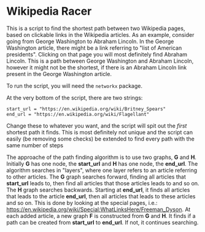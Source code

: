 # Wikipedia Racer

This is a script to find the shortest path between two Wikipedia pages, based on clickable links in the Wikipedia articles. As an example, consider going from George Washington to Abraham Lincoln. In the George Washington article, there might be a link referring to "list of American presidents". Clicking on that page you will most definitely find Abraham Lincoln. This is a path between George Washington and Abraham Lincoln, however it might not be the shortest, if there is an Abraham Lincoln link present in the George Washington article.

To run the script, you will need the `networkx` package. 

At the very bottom of the script, there are two strings: 
```Python3
start_url = "https://en.wikipedia.org/wiki/Britney_Spears"
end_url = "https://en.wikipedia.org/wiki/Flagellant"
```
Change these to whatever you want, and the script will spit out the *first* shortest path it finds. This is most definitely not unique and the script can easily (be removing some checks) be extended to find every path with the same number of steps

The approache of the path finding algorithm is to use two graphs, **G** and **H**. Initially **G** has one node, the **start_url** and **H** has one node, the **end_url**. The algorithm searches in "layers", where one layer refers to an article referring to other articles. The **G** graph searches forward, finding all articles that **start_url** leads to, then find all articles that those articles leads to and so on. The **H** graph searches backwards. Starting at **end_url**, it finds all articles that leads to the article **end_url**, then all articles that leads to these articles and so on. This is done by looking at the special pages, i.e.: https://en.wikipedia.org/wiki/Special:WhatLinksHere/Freeman_Dyson. At each added article, a new graph **F** is constructed from **G** and **H**. It finds if a path can be created from **start_url** to **end_url**. If not, it continues searching. 